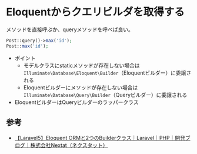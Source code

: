 # Eloquentからクエリビルダを取得する

メソッドを直接呼ぶか、queryメソッドを呼べば良い。

```php
Post::query()->max('id');
Post::max('id');
```

- ポイント
  - モデルクラスにstaticメソッドが存在しない場合は`Illuminate\Database\Eloquent\Builder`（Eloquentビルダー）に委譲される
  - Eloquentビルダーにメソッドが存在しない場合は`Illuminate\Database\Query\Builder`（Queryビルダー）に委譲される
- EloquentビルダーはQueryビルダーのラッパークラス

## 参考

- [【Laravel5】Eloquent ORMと2つのBuilderクラス｜Laravel｜PHP｜開発ブログ｜株式会社Nextat（ネクスタット）](https://nextat.co.jp/staff/archives/131)
